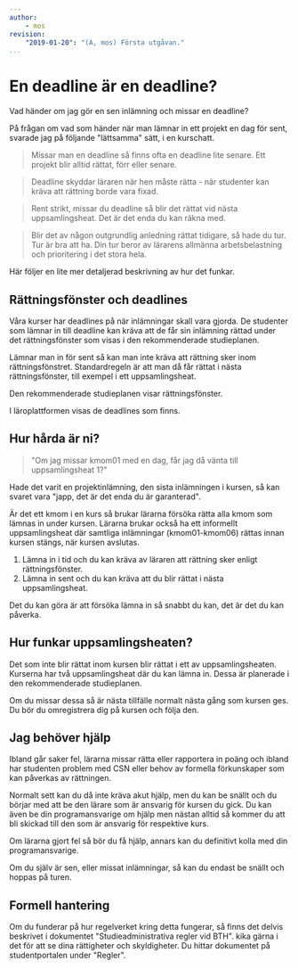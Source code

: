 ```yaml
---
author:
    - mos
revision:
    "2019-01-20": "(A, mos) Första utgåvan."
...
```

En deadline är en deadline?
==================================

Vad händer om jag gör en sen inlämning och missar en deadline?

På frågan om vad som händer när man lämnar in ett projekt en dag för sent, svarade jag på följande "lättsamma" sätt, i en kurschatt. 

> Missar man en deadline så finns ofta en deadline lite senare. Ett projekt blir alltid rättat, förr eller senare.

> Deadline skyddar läraren när hen måste rätta - när studenter kan kräva att rättning borde vara fixad.

> Rent strikt, missar du deadline så blir det rättat vid nästa uppsamlingsheat. Det är det enda du kan räkna med.

> Blir det av någon outgrundlig anledning rättat tidigare, så hade du tur. Tur är bra att ha. Din tur beror av lärarens allmänna arbetsbelastning och prioritering i det stora hela.

Här följer en lite mer detaljerad beskrivning av hur det funkar.



Rättningsfönster och deadlines
----------------------------------

Våra kurser har deadlines på när inlämningar skall vara gjorda. De studenter som lämnar in till deadline kan kräva att de får sin inlämning rättad under det rättningsfönster som visas i den rekommenderade studieplanen.

Lämnar man in för sent så kan man inte kräva att rättning sker inom rättningsfönstret. Standardregeln är att man då får rättat i nästa rättningsfönster, till exempel i ett uppsamlingsheat.

Den rekommenderade studieplanen visar rättningsfönster.

I läroplattformen visas de deadlines som finns.



Hur hårda är ni?
----------------------------------

> "Om jag missar kmom01 med en dag, får jag då vänta till uppsamlingsheat 1?"

Hade det varit en projektinlämning, den sista inlämningen i kursen, så kan svaret vara "japp, det är det enda du är garanterad".

Är det ett kmom i en kurs så brukar lärarna försöka rätta alla kmom som lämnas in under kursen. Lärarna brukar också ha ett informellt uppsamlingsheat där samtliga inlämningar (kmom01-kmom06) rättas innan kursen stängs, när kursen avslutas.

1. Lämna in i tid och du kan kräva av läraren att rättning sker enligt rättningsfönster.
1. Lämna in sent och du kan kräva att du blir rättat i nästa uppsamlingsheat.

Det du kan göra är att försöka lämna in så snabbt du kan, det är det du kan påverka.



Hur funkar uppsamlingsheaten?
----------------------------------

Det som inte blir rättat inom kursen blir rättat i ett av uppsamlingsheaten. Kurserna har två uppsamlingsheat där du kan lämna in. Dessa är planerade i den rekommenderade studieplanen.

Om du missar dessa så är nästa tillfälle normalt nästa gång som kursen ges. Du bör du omregistrera dig på kursen och följa den. 



Jag behöver hjälp
----------------------------------

Ibland går saker fel, lärarna missar rätta eller rapportera in poäng och ibland har studenten problem med CSN eller behov av formella förkunskaper som kan påverkas av rättningen.

Normalt sett kan du då inte kräva akut hjälp, men du kan be snällt och du börjar med att be den lärare som är ansvarig för kursen du gick. Du kan även be din programansvarige om hjälp men nästan alltid så kommer du att bli skickad till den som är ansvarig för respektive kurs.

Om lärarna gjort fel så bör du få hjälp, annars kan du definitivt kolla med din programansvarige.

Om du själv är sen, eller missat inlämningar, så kan du endast be snällt och hoppas på turen.



Formell hantering
----------------------------------

Om du funderar på hur regelverket kring detta fungerar, så finns det delvis beskrivet i dokumentet "Studieadministrativa regler vid BTH". kika gärna i det för att se dina rättigheter och skyldigheter. Du hittar dokumentet på studentportalen under "Regler".
